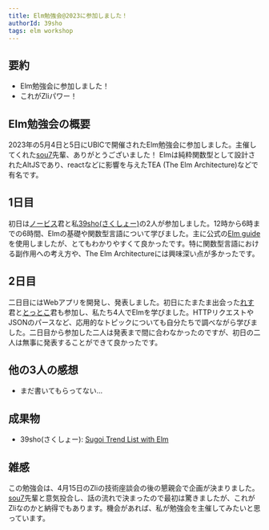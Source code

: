 ```yaml
---
title: Elm勉強会@2023に参加しました！
authorId: 39sho
tags: elm workshop
---
```


## 要約
- Elm勉強会に参加しました！
- これがZliパワー！

## Elm勉強会の概要
2023年の5月4日と5日にUBICで開催されたElm勉強会に参加しました。主催してくれた[sou7][sou7___]先輩、ありがとうございました！
Elmは純粋関数型として設計されたAltJSであり、reactなどに影響を与えたTEA (The Elm Architecture)などで有名です。

## 1日目
初日は[ノービス][A24882645]君と私[39sho(さくしょー)][G_39sho]の2人が参加しました。12時から6時までの6時間、Elmの基礎や関数型言語について学びました。主に公式の[Elm guide](https://guide.elm-lang.jp/)を使用しましたが、とてもわかりやすくて良かったです。特に関数型言語における副作用への考え方や、The Elm Architectureには興味深い点が多かったです。

## 2日目
二日目にはWebアプリを開発し、発表しました。初日にたまたま出会った[れす][ress_UoA]君と[とっとこ][royql24]君も参加し、私たち4人でElmを学びました。HTTPリクエストやJSONのパースなど、応用的なトピックについても自分たちで調べながら学びました。二日目から参加した二人は発表まで間に合わなかったのですが、初日の二人は無事に発表することができて良かったです。

## 他の3人の感想
- まだ書いてもらってない...

## 成果物
- 39sho(さくしょー): [Sugoi Trend List with Elm](https://github.com/39sho/elm-study-meeting)

## 雑感
この勉強会は、4月15日のZliの技術座談会の後の懇親会で企画が決まりました。[sou7][sou7___]先輩と意気投合し、話の流れで決まったので最初は驚きましたが、これがZliなのかと納得でもあります。機会があれば、私が勉強会を主催してみたいと思っています。

[sou7___]: https://twitter.com/sou7___
[A24882645]: https://twitter.com/A24882645
[G_39sho]: https://twitter.com/G_39sho
[ress_UoA]: https://twitter.com/ress_UoA
[royql24]: https://twitter.com/royql24
